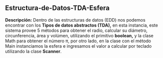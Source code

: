 
## Estructura-de-Datos-TDA-Esfera

**Descripción:** Dentro de las estructuras de datos (EDD) nos podemos encontrar con los **Tipos de datos abstractos (TDA),** en esta instancia, este sistema provee 5 métodos para obtener el radio, calcular 
su diámetro, circunferencia, área y volúmen, utilizando el primitivo **boolean,** y la clase Math para obtener el número π, por otro lado, en la clase con el método Main instanciamos
la esfera e ingresamos el valor a calcular por teclado utilizando la clase **Scanner**.
